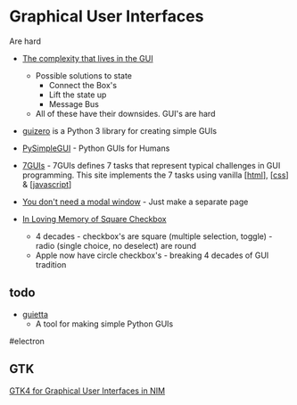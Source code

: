 Graphical User Interfaces
=========================

Are hard
* [The complexity that lives in the GUI](https://blog.royalsloth.eu/posts/the-complexity-that-lives-in-the-gui/)
    * Possible solutions to state
        * Connect the Box's
        * Lift the state up
        * Message Bus
    * All of these have their downsides. GUI's are hard


* [guizero](https://lawsie.github.io/guizero/about/) is a Python 3 library for creating simple GUIs
* [PySimpleGUI](https://github.com/PySimpleGUI/PySimpleGUI) - Python GUIs for Humans

* [7GUIs](https://7guis.bradwoods.io/) - 7GUIs defines 7 tasks that represent typical challenges in GUI programming. This site implements the 7 tasks using vanilla [[html]], [[css]] & [[javascript]]

* [You don't need a modal window](https://youdontneedamodalwindow.dev/) - Just make a separate page
* [In Loving Memory of Square Checkbox](https://tonsky.me/blog/checkbox/)
    * 4 decades - checkbox's are square (multiple selection, toggle) - radio (single choice, no deselect) are round
    * Apple now have circle checkbox's - breaking 4 decades of GUI tradition

todo
----

* [guietta](https://github.com/alfiopuglisi/guietta)
    * A tool for making simple Python GUIs

#electron

GTK
---

[GTK4 for Graphical User Interfaces in NIM](http://ssalewski.de/gtkprogramming.html)

[//begin]: # "Autogenerated link references for markdown compatibility"
[html]: html.md "html"
[css]: css.md "CSS"
[javascript]: javascript.md "javascript (ECMAScript)"
[//end]: # "Autogenerated link references"
